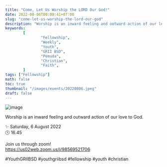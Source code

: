 ```yaml
---
title: "Come, Let Us Worship the LORD Our God!"
date: 2022-08-06T00:00:41+07:00
slug: "come-let-us-worship-the-lord-our-god"
description: "Worship is an inward feeling and outward action of our love to God."
keywords:
        [
                "Fellowship",
                "Weekly",
                "Youth",
                "GRII BSD",
                "Pemuda",
                "Christian",
                "Faith",
        ]
tags: ["Fellowship"]
math: false
toc: true
thumbnail: "/images/events/20220806.jpeg"
draft: false
---
```


![image](/images/events/20220806.jpeg)


Worship is an inward feeling and outward action of our love to God.

✨ Saturday, 6 August 2022\
🕓 16.45

Join us through zoom!\
https://us02web.zoom.us/j/98569521706

#YouthGRIIBSD #youthgriibsd #fellowship #youth #christian
